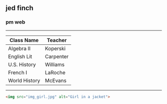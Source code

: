 ## jed finch
### pm web

---

| Class Name       | Teacher             |
|------------------|---------------------|
| Algebra II       | Koperski            |
| English Lit      | Carpenter           |
| U.S. History     | Williams            |
| French I         | LaRoche             |
| World History    | McEvans             |

---

```html
<img src="img_girl.jpg" alt="Girl in a jacket">

```
